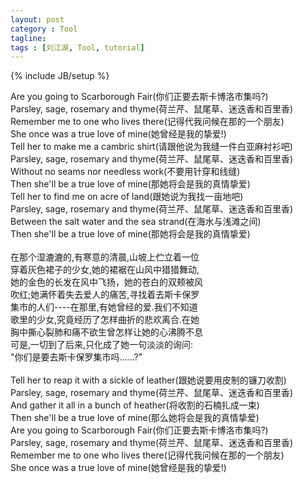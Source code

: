 ```yaml
---
layout: post
category : Tool
tagline: 
tags : [刘江湖, Tool, tutorial]
---
```

{% include JB/setup %}

Are you going to Scarborough Fair(你们正要去斯卡博洛市集吗?) </br>
Parsley, sage, rosemary and thyme(荷兰芹、鼠尾草、迷迭香和百里香)</br>
Remember me to one who lives there(记得代我问候在那的一个朋友)</br>
She once was a true love of mine(她曾经是我的挚爱!)</br>
Tell her to make me a cambric shirt(请跟他说为我缝一件白亚麻衬衫吧)</br>
Parsley, sage, rosemary and thyme(荷兰芹、鼠尾草、迷迭香和百里香)</br>
Without no seams nor needless work(不要用针穿和线缝)</br>
Then she'll be a true love of mine(那她将会是我的真情挚爱)</br>
Tell her to find me on acre of land(跟她说为我找一亩地吧)</br>
Parsley, sage, rosemary and thyme(荷兰芹、鼠尾草、迷迭香和百里香)</br>
Between the salt water and the sea strand(在海水与浅滩之间)</br>
Then she'll be a true love of mine(那她将会是我的真情挚爱)</br>
</br>
在那个湿漉漉的,有寒意的清晨,山坡上伫立着一位</br>
穿着灰色裙子的少女,她的裙裾在山风中猎猎舞动,</br>
她的金色的长发在风中飞扬，她的苍白的双颊被风</br>
吹红;她满怀着失去爱人的痛苦,寻找着去斯卡保罗</br>
集市的人们----在那里,有她曾经的爱.我们不知道</br>
歌里的少女,究竟经历了怎样曲折的悲欢离合.在她</br>
胸中撕心裂肺和痛不欲生曾怎样让她的心沸腾不息</br>
可是,一切到了后来,只化成了她一句淡淡的询问:</br>
"你们是要去斯卡保罗集市吗......?"</br>
</br>
Tell her to reap it with a sickle of leather(跟她说要用皮制的镰刀收割)</br>
Parsley, sage, rosemary and thyme(荷兰芹、鼠尾草、迷迭香和百里香)</br>
And gather it all in a bunch of heather(将收割的石楠扎成一束)</br>
Then she'll be a true love of mine(那么她将会是我的真情挚爱)</br>
Are you going to Scarborough Fair(你们正要去斯卡博洛市集吗?)</br>
Parsley, sage, rosemary and thyme(荷兰芹、鼠尾草、迷迭香和百里香)</br>
Remember me to one who lives there(记得代我问候在那的一个朋友)</br>
She once was a true love of mine(她曾经是我的挚爱!)</br>